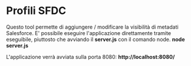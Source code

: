 # Profili SFDC  

Questo tool permette di aggiungere / modificare la visibilità di metadati Salesforce. 
E' possibile eseguire l'applicazione direttamente tramite eseguibile, piuttosto che avviando il **server.js** con il comando node.
**node server.js**

L'applicazione verrà avviata sulla porta 8080: **http://localhost:8080/**
